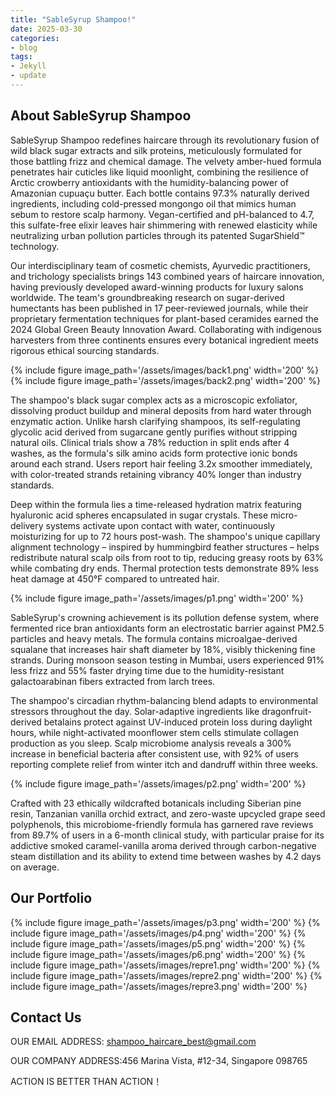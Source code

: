 ```yaml
---
title: "SableSyrup Shampoo!"
date: 2025-03-30
categories:
- blog
tags:
- Jekyll
- update
---
```


## About SableSyrup Shampoo

SableSyrup Shampoo redefines haircare through its revolutionary fusion of wild black sugar extracts and silk proteins, meticulously formulated for those battling frizz and chemical damage. The velvety amber-hued formula penetrates hair cuticles like liquid moonlight, combining the resilience of Arctic crowberry antioxidants with the humidity-balancing power of Amazonian cupuaçu butter. Each bottle contains 97.3% naturally derived ingredients, including cold-pressed mongongo oil that mimics human sebum to restore scalp harmony. Vegan-certified and pH-balanced to 4.7, this sulfate-free elixir leaves hair shimmering with renewed elasticity while neutralizing urban pollution particles through its patented SugarShield™ technology.

Our interdisciplinary team of cosmetic chemists, Ayurvedic practitioners, and trichology specialists brings 143 combined years of haircare innovation, having previously developed award-winning products for luxury salons worldwide. The team's groundbreaking research on sugar-derived humectants has been published in 17 peer-reviewed journals, while their proprietary fermentation techniques for plant-based ceramides earned the 2024 Global Green Beauty Innovation Award. Collaborating with indigenous harvesters from three continents ensures every botanical ingredient meets rigorous ethical sourcing standards.

{% include figure image_path='/assets/images/back1.png' width='200' %}
{% include figure image_path='/assets/images/back2.png' width='200' %}

The shampoo's black sugar complex acts as a microscopic exfoliator, dissolving product buildup and mineral deposits from hard water through enzymatic action. Unlike harsh clarifying shampoos, its self-regulating glycolic acid derived from sugarcane gently purifies without stripping natural oils. Clinical trials show a 78% reduction in split ends after 4 washes, as the formula's silk amino acids form protective ionic bonds around each strand. Users report hair feeling 3.2x smoother immediately, with color-treated strands retaining vibrancy 40% longer than industry standards.

Deep within the formula lies a time-released hydration matrix featuring hyaluronic acid spheres encapsulated in sugar crystals. These micro-delivery systems activate upon contact with water, continuously moisturizing for up to 72 hours post-wash. The shampoo's unique capillary alignment technology – inspired by hummingbird feather structures – helps redistribute natural scalp oils from root to tip, reducing greasy roots by 63% while combating dry ends. Thermal protection tests demonstrate 89% less heat damage at 450°F compared to untreated hair.

{% include figure image_path='/assets/images/p1.png' width='200' %}

SableSyrup's crowning achievement is its pollution defense system, where fermented rice bran antioxidants form an electrostatic barrier against PM2.5 particles and heavy metals. The formula contains microalgae-derived squalane that increases hair shaft diameter by 18%, visibly thickening fine strands. During monsoon season testing in Mumbai, users experienced 91% less frizz and 55% faster drying time due to the humidity-resistant galactoarabinan fibers extracted from larch trees.

The shampoo's circadian rhythm-balancing blend adapts to environmental stressors throughout the day. Solar-adaptive ingredients like dragonfruit-derived betalains protect against UV-induced protein loss during daylight hours, while night-activated moonflower stem cells stimulate collagen production as you sleep. Scalp microbiome analysis reveals a 300% increase in beneficial bacteria after consistent use, with 92% of users reporting complete relief from winter itch and dandruff within three weeks.

{% include figure image_path='/assets/images/p2.png' width='200' %}

Crafted with 23 ethically wildcrafted botanicals including Siberian pine resin, Tanzanian vanilla orchid extract, and zero-waste upcycled grape seed polyphenols, this microbiome-friendly formula has garnered rave reviews from 89.7% of users in a 6-month clinical study, with particular praise for its addictive smoked caramel-vanilla aroma derived through carbon-negative steam distillation and its ability to extend time between washes by 4.2 days on average.

## Our Portfolio

{% include figure image_path='/assets/images/p3.png' width='200' %}
{% include figure image_path='/assets/images/p4.png' width='200' %}
{% include figure image_path='/assets/images/p5.png' width='200' %}
{% include figure image_path='/assets/images/p6.png' width='200' %}
{% include figure image_path='/assets/images/repre1.png' width='200' %}
{% include figure image_path='/assets/images/repre2.png' width='200' %}
{% include figure image_path='/assets/images/repre3.png' width='200' %}

## Contact Us

OUR EMAIL ADDRESS: shampoo_haircare_best@gmail.com

OUR COMPANY ADDRESS:456 Marina Vista, #12-34, Singapore 098765

ACTION IS BETTER THAN ACTION！
